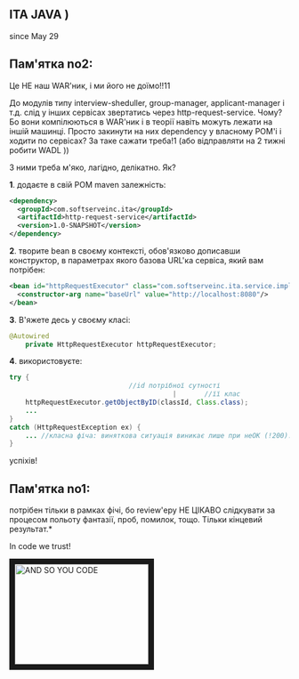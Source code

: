 ITA JAVA )
---
since May 29


Пам'ятка no2:
--
Це НЕ наш WAR'ник, і ми його не доїмо!!11

До модулів типу interview-sheduller, group-manager, applicant-manager і т.д. слід у інших сервісах звертатись через http-request-service. Чому? Бо вони компілюються в WAR'ник і в теорії навіть можуть лежати на іншій машинці. Просто закинути на них dependency у власному POM'і і ходити по сервісах? За таке сажати треба!1 (або відправляти на 2 тижні робити WADL ))

З ними треба м'яко, лагідно, делікатно.
Як?

__1__. додаєте в свій POM maven залежність:

````xml
<dependency>
  <groupId>com.softserveinc.ita</groupId>
  <artifactId>http-request-service</artifactId>
  <version>1.0-SNAPSHOT</version>
</dependency>
````

__2__. творите bean в своєму контексті, обов'язково дописавши конструктор, в параметрах якого базова URL'ка сервіса, який вам потрібен:

````xml
<bean id="httpRequestExecutor" class="com.softserveinc.ita.service.impl.HttpRequestExecutorRestImpl">
  <constructor-arg name="baseUrl" value="http://localhost:8080"/>
</bean>
````

__3__. В'яжете десь у своєму класі:

````java
@Autowired
    private HttpRequestExecutor httpRequestExecutor;
````

__4__. використовуєте:

````java
try {
                              //id потрібної сутності
                                         |       //її клас
    httpRequestExecutor.getObjectByID(classId, Class.class);
    ...
}
catch (HttpRequestException ex) {
    ... //класна фіча: виняткова ситуація виникає лише при неОК (!200).
}
````

успіхів!

Пам'ятка no1:
--
потрібен тільки в рамках фічі, бо review'еру НЕ ЦІКАВО слідкувати за процесом польоту фантазії, проб, помилок, тощо. Тільки кінцевий результат.*

In code we trust!

<a href="http://www.youtube.com/watch?feature=player_embedded&v=Eq3CuMDXaPs
" target="_blank"><img src="http://img.youtube.com/vi/Eq3CuMDXaPs/0.jpg" 
alt="AND SO YOU CODE" width="240" height="180" border="10" /></a>
